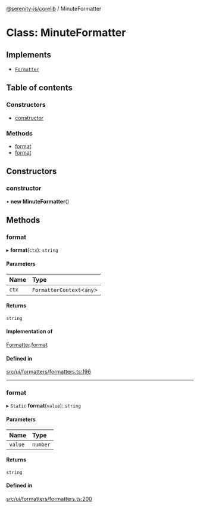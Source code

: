 [@serenity-is/corelib](../README.md) / MinuteFormatter

# Class: MinuteFormatter

## Implements

- [`Formatter`](../interfaces/Formatter.md)

## Table of contents

### Constructors

- [constructor](MinuteFormatter.md#constructor)

### Methods

- [format](MinuteFormatter.md#format)
- [format](MinuteFormatter.md#format-1)

## Constructors

### constructor

• **new MinuteFormatter**()

## Methods

### format

▸ **format**(`ctx`): `string`

#### Parameters

| Name | Type |
| :------ | :------ |
| `ctx` | `FormatterContext`<`any`\> |

#### Returns

`string`

#### Implementation of

[Formatter](../interfaces/Formatter.md).[format](../interfaces/Formatter.md#format)

#### Defined in

[src/ui/formatters/formatters.ts:196](https://github.com/serenity-is/serenity/blob/master/packages/corelib/src/ui/formatters/formatters.ts#L196)

___

### format

▸ `Static` **format**(`value`): `string`

#### Parameters

| Name | Type |
| :------ | :------ |
| `value` | `number` |

#### Returns

`string`

#### Defined in

[src/ui/formatters/formatters.ts:200](https://github.com/serenity-is/serenity/blob/master/packages/corelib/src/ui/formatters/formatters.ts#L200)
